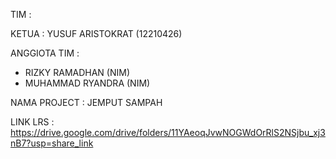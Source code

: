 TIM :

KETUA : YUSUF ARISTOKRAT (12210426)

ANGGIOTA TIM :
- RIZKY RAMADHAN (NIM)
- MUHAMMAD RYANDRA (NIM)

NAMA PROJECT : JEMPUT SAMPAH

LINK LRS : https://drive.google.com/drive/folders/11YAeoqJvwNOGWdOrRlS2NSjbu_xj3nB7?usp=share_link
